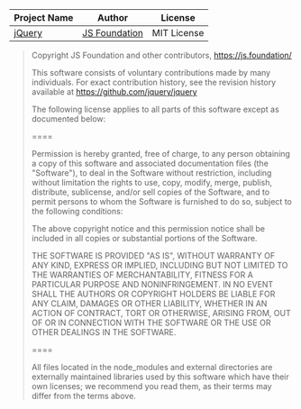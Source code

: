 Project Name | Author | License
-------------|--------|--------
[jQuery](https://github.com/jquery/jquery) | [JS Foundation](https://js.foundation/) | MIT License

>Copyright JS Foundation and other contributors, https://js.foundation/
>
>This software consists of voluntary contributions made by many
>individuals. For exact contribution history, see the revision history
>available at https://github.com/jquery/jquery
>
>The following license applies to all parts of this software except as
>documented below:
>
>====
>
>Permission is hereby granted, free of charge, to any person obtaining
>a copy of this software and associated documentation files (the
>"Software"), to deal in the Software without restriction, including
>without limitation the rights to use, copy, modify, merge, publish,
>distribute, sublicense, and/or sell copies of the Software, and to
>permit persons to whom the Software is furnished to do so, subject to
>the following conditions:
>
>The above copyright notice and this permission notice shall be
>included in all copies or substantial portions of the Software.
>
>THE SOFTWARE IS PROVIDED "AS IS", WITHOUT WARRANTY OF ANY KIND,
>EXPRESS OR IMPLIED, INCLUDING BUT NOT LIMITED TO THE WARRANTIES OF
>MERCHANTABILITY, FITNESS FOR A PARTICULAR PURPOSE AND
>NONINFRINGEMENT. IN NO EVENT SHALL THE AUTHORS OR COPYRIGHT HOLDERS BE
>LIABLE FOR ANY CLAIM, DAMAGES OR OTHER LIABILITY, WHETHER IN AN ACTION
>OF CONTRACT, TORT OR OTHERWISE, ARISING FROM, OUT OF OR IN CONNECTION
>WITH THE SOFTWARE OR THE USE OR OTHER DEALINGS IN THE SOFTWARE.
>
>====
>
>All files located in the node_modules and external directories are
>externally maintained libraries used by this software which have their
>own licenses; we recommend you read them, as their terms may differ from
>the terms above.
